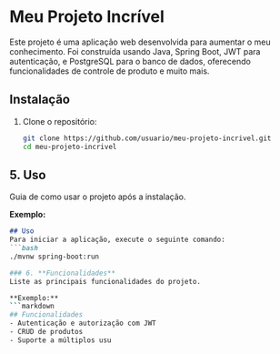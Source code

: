 # Meu Projeto Incrível
Este projeto é uma aplicação web desenvolvida para aumentar o meu conhecimento. Foi construída usando Java, Spring Boot, JWT para autenticação, e PostgreSQL para o banco de dados, oferecendo funcionalidades de controle de produto e muito mais.
## Instalação
1. Clone o repositório:
   ```bash
   git clone https://github.com/usuario/meu-projeto-incrivel.git
   cd meu-projeto-incrivel

## 5. **Uso**
Guia de como usar o projeto após a instalação.

**Exemplo:**
```markdown
## Uso
Para iniciar a aplicação, execute o seguinte comando:
```bash
./mvnw spring-boot:run

### 6. **Funcionalidades**
Liste as principais funcionalidades do projeto.

**Exemplo:**
```markdown
## Funcionalidades
- Autenticação e autorização com JWT
- CRUD de produtos
- Suporte a múltiplos usu
